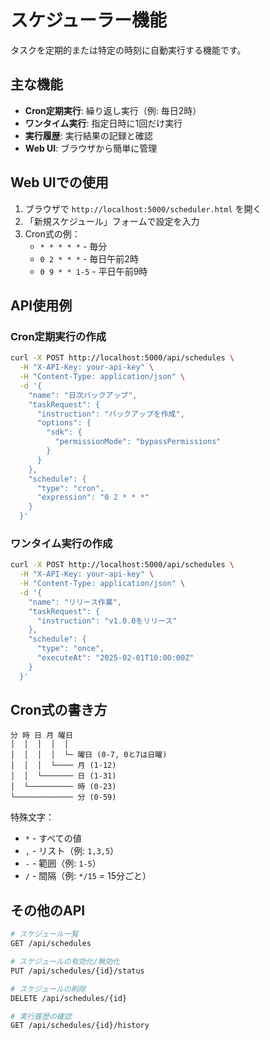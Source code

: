 # スケジューラー機能

タスクを定期的または特定の時刻に自動実行する機能です。

## 主な機能

- **Cron定期実行**: 繰り返し実行（例: 毎日2時）
- **ワンタイム実行**: 指定日時に1回だけ実行
- **実行履歴**: 実行結果の記録と確認
- **Web UI**: ブラウザから簡単に管理

## Web UIでの使用

1. ブラウザで `http://localhost:5000/scheduler.html` を開く
2. 「新規スケジュール」フォームで設定を入力
3. Cron式の例：
   - `* * * * *` - 毎分
   - `0 2 * * *` - 毎日午前2時
   - `0 9 * * 1-5` - 平日午前9時

## API使用例

### Cron定期実行の作成
```bash
curl -X POST http://localhost:5000/api/schedules \
  -H "X-API-Key: your-api-key" \
  -H "Content-Type: application/json" \
  -d '{
    "name": "日次バックアップ",
    "taskRequest": {
      "instruction": "バックアップを作成",
      "options": {
        "sdk": {
          "permissionMode": "bypassPermissions"
        }
      }
    },
    "schedule": {
      "type": "cron",
      "expression": "0 2 * * *"
    }
  }'
```

### ワンタイム実行の作成
```bash
curl -X POST http://localhost:5000/api/schedules \
  -H "X-API-Key: your-api-key" \
  -H "Content-Type: application/json" \
  -d '{
    "name": "リリース作業",
    "taskRequest": {
      "instruction": "v1.0.0をリリース"
    },
    "schedule": {
      "type": "once",
      "executeAt": "2025-02-01T10:00:00Z"
    }
  }'
```

## Cron式の書き方

```
分 時 日 月 曜日
│  │  │  │  │
│  │  │  │  └─ 曜日 (0-7, 0と7は日曜)
│  │  │  └──── 月 (1-12)
│  │  └─────── 日 (1-31)
│  └────────── 時 (0-23)
└───────────── 分 (0-59)
```

特殊文字：
- `*` - すべての値
- `,` - リスト（例: `1,3,5`）
- `-` - 範囲（例: `1-5`）
- `/` - 間隔（例: `*/15` = 15分ごと）

## その他のAPI

```bash
# スケジュール一覧
GET /api/schedules

# スケジュールの有効化/無効化
PUT /api/schedules/{id}/status

# スケジュールの削除
DELETE /api/schedules/{id}

# 実行履歴の確認
GET /api/schedules/{id}/history
```